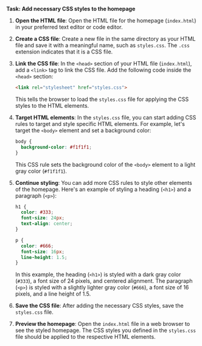

**Task: Add necessary CSS styles to the homepage**

1. **Open the HTML file**: Open the HTML file for the homepage (`index.html`) in your preferred text editor or code editor.

2. **Create a CSS file**: Create a new file in the same directory as your HTML file and save it with a meaningful name, such as `styles.css`. The `.css` extension indicates that it is a CSS file.

3. **Link the CSS file**: In the `<head>` section of your HTML file (`index.html`), add a `<link>` tag to link the CSS file. Add the following code inside the `<head>` section:

   ```html
   <link rel="stylesheet" href="styles.css">
   ```

   This tells the browser to load the `styles.css` file for applying the CSS styles to the HTML elements.

4. **Target HTML elements**: In the `styles.css` file, you can start adding CSS rules to target and style specific HTML elements. For example, let's target the `<body>` element and set a background color:

   ```css
   body {
     background-color: #f1f1f1;
   }
   ```

   This CSS rule sets the background color of the `<body>` element to a light gray color (`#f1f1f1`).

5. **Continue styling**: You can add more CSS rules to style other elements of the homepage. Here's an example of styling a heading (`<h1>`) and a paragraph (`<p>`):

   ```css
   h1 {
     color: #333;
     font-size: 24px;
     text-align: center;
   }

   p {
     color: #666;
     font-size: 16px;
     line-height: 1.5;
   }
   ```

   In this example, the heading (`<h1>`) is styled with a dark gray color (`#333`), a font size of 24 pixels, and centered alignment. The paragraph (`<p>`) is styled with a slightly lighter gray color (`#666`), a font size of 16 pixels, and a line height of 1.5.

6. **Save the CSS file**: After adding the necessary CSS styles, save the `styles.css` file.

7. **Preview the homepage**: Open the `index.html` file in a web browser to see the styled homepage. The CSS styles you defined in the `styles.css` file should be applied to the respective HTML elements.


